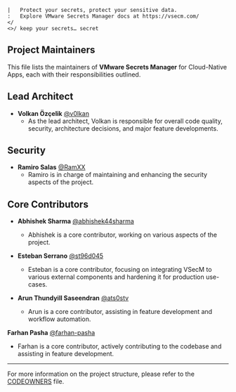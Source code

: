 ```text
|   Protect your secrets, protect your sensitive data.
:   Explore VMware Secrets Manager docs at https://vsecm.com/
</
<>/ keep your secrets… secret
```

## Project Maintainers

This file lists the maintainers of **VMware Secrets Manager** for Cloud-Native Apps, 
each with their responsibilities outlined.

## Lead Architect

* **Volkan Özçelik** [@v0lkan](https://github.com/v0lkan)
  * As the lead architect, Volkan is responsible for overall code quality, 
    security, architecture decisions, and major feature developments.

## Security

* **Ramiro Salas** [@RamXX](https://github.com/RamXX)
  * Ramiro is in charge of maintaining and enhancing the security aspects of the 
    project.

## Core Contributors

* **Abhishek Sharma** [@abhishek44sharma](https://github.com/abhishek44sharma)
  * Abhishek is a core contributor, working on various aspects of the project.

* **Esteban Serrano** [@st96d045](https://github.com/st96d045)
  * Esteban is a core contributor, focusing on integrating VSecM to various 
    external components and hardening it for production use-cases.

* **Arun Thundyill Saseendran** [@ats0stv](https://github.com/ats0stv)
  * Arun is a core contributor, assisting in feature development and workflow 
    automation.

**Farhan Pasha** [@farhan-pasha](https://github.com/farhan-pasha)
  * Farhan is a core contributor, actively contributing to the codebase and
    assisting in feature development.

---

For more information on the project structure, please refer to the 
[CODEOWNERS](https://help.github.com/articles/about-codeowners/) file.